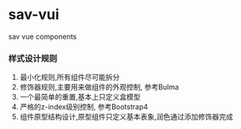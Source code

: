 # sav-vui
sav vue components


### 样式设计规则

1. 最小化规则,所有组件尽可能拆分
2. 修饰器规则,主要用来做组件的外观控制, 参考Bulma
3. 一个最简单的重置,基本上只定义盒模型
4. 严格的z-index级别控制, 参考Bootstrap4
5. 组件原型结构设计,原型组件只定义基本表象,润色通过添加修饰器完成

